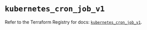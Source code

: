# `kubernetes_cron_job_v1`

Refer to the Terraform Registry for docs: [`kubernetes_cron_job_v1`](https://registry.terraform.io/providers/hashicorp/kubernetes/2.37.1/docs/resources/cron_job_v1).

